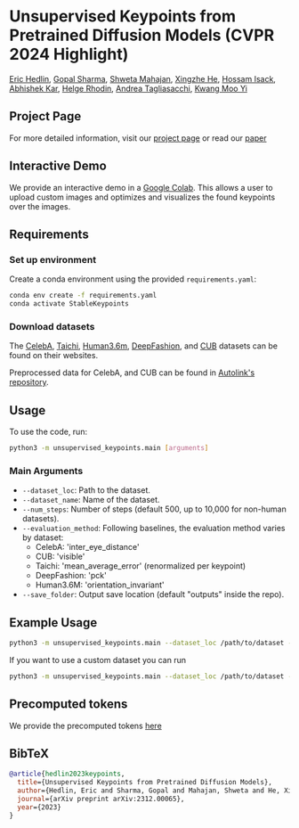 # Unsupervised Keypoints from Pretrained Diffusion Models (CVPR 2024 Highlight)

[Eric Hedlin](https://ehedlin.github.io/), [Gopal Sharma](https://hippogriff.github.io/), [Shweta Mahajan](https://s-mahajan.github.io/), [Xingzhe He](https://xingzhehe.github.io/), [Hossam Isack](http://www.hossamisack.com/), [Abhishek Kar](https://abhishekkar.info/), [Helge Rhodin](https://www.cs.ubc.ca/~rhodin/web/), [Andrea Tagliasacchi](https://taiya.github.io/), [Kwang Moo Yi](https://www.cs.ubc.ca/~kmyi/)

## Project Page

For more detailed information, visit our [project page](https://stablekeypoints.github.io/) or read our [paper](https://arxiv.org/abs/2312.00065)

## Interactive Demo

We provide an interactive demo in a [Google Colab](https://colab.research.google.com/drive/1ULz-HIR9LgzXL5Lr68Cn_HV4Fn6tMlBj?usp=sharing). This allows a user to upload custom images and optimizes and visualizes the found keypoints over the images. 


## Requirements

### Set up environment

Create a conda environment using the provided `requirements.yaml`:

```bash
conda env create -f requirements.yaml
conda activate StableKeypoints
```

### Download datasets

The [CelebA](https://mmlab.ie.cuhk.edu.hk/projects/CelebA.html), [Taichi](https://github.com/AliaksandrSiarohin/motion-cosegmentation), [Human3.6m](http://vision.imar.ro/human3.6m/description.php), [DeepFashion](https://github.com/theRealSuperMario/unsupervised-disentangling/tree/reproducing_baselines/original_code/custom_datasets/deepfashion), and [CUB](http://www.vision.caltech.edu/visipedia/CUB-200-2011.html) datasets can be found on their websites.

Preprocessed data for CelebA, and CUB can be found in [Autolink's repository](https://github.com/xingzhehe/AutoLink-Self-supervised-Learning-of-Human-Skeletons-and-Object-Outlines-by-Linking-Keypoints/tree/main/datasets/preprocess).

## Usage

To use the code, run:

```bash
python3 -m unsupervised_keypoints.main [arguments]
```

### Main Arguments

- `--dataset_loc`: Path to the dataset.
- `--dataset_name`: Name of the dataset.
- `--num_steps`: Number of steps (default 500, up to 10,000 for non-human datasets).
- `--evaluation_method`: Following baselines, the evaluation method varies by dataset:
  - CelebA: 'inter_eye_distance'
  - CUB: 'visible'
  - Taichi: 'mean_average_error' (renormalized per keypoint)
  - DeepFashion: 'pck'
  - Human3.6M: 'orientation_invariant'
- `--save_folder`: Output save location (default "outputs" inside the repo).

## Example Usage

```bash
python3 -m unsupervised_keypoints.main --dataset_loc /path/to/dataset --dataset_name celeba_wild --evaluation_method inter_eye_distance --save_folder /path/to/save
```

If you want to use a custom dataset you can run 

```bash
python3 -m unsupervised_keypoints.main --dataset_loc /path/to/dataset --dataset_name custom
```

## Precomputed tokens

We provide the precomputed tokens [here](https://drive.google.com/drive/folders/1RUHfm5Lss7OkJ7hlts0jZNViVeo60rYQ?usp=sharin)

## BibTeX

```bibtex
@article{hedlin2023keypoints,
  title={Unsupervised Keypoints from Pretrained Diffusion Models},
  author={Hedlin, Eric and Sharma, Gopal and Mahajan, Shweta and He, Xingzhe and Isack, Hossam and Rhodin, Abhishek Kar Helge and Tagliasacchi, Andrea and Yi, Kwang Moo},
  journal={arXiv preprint arXiv:2312.00065},
  year={2023}
}
```
